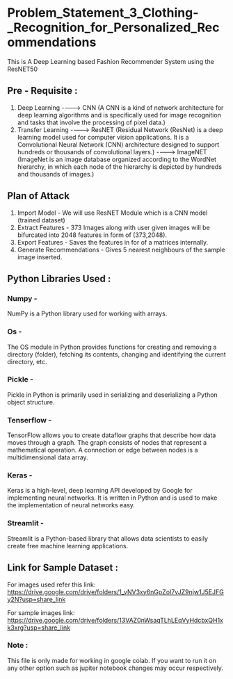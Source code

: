 # Problem_Statement_3_Clothing-_Recognition_for_Personalized_Recommendations
This is A Deep Learning based Fashion Recommender System using the ResNET50

## Pre - Requisite :
1. Deep Learning ----> CNN (A CNN is a kind of network architecture for deep learning algorithms and is specifically used for image recognition and tasks that involve the processing of pixel data.)
2. Transfer Learning ----> ResNET (Residual Network (ResNet) is a deep learning model used for computer vision applications. It is a Convolutional Neural Network (CNN) architecture designed to support hundreds or thousands of convolutional layers.) ----> ImageNET (ImageNet is an image database organized according to the WordNet hierarchy, in which each node of the hierarchy is depicted by hundreds and thousands of images.)

## Plan of Attack
1. Import Model - We will use ResNET Module which is a CNN model (trained dataset)
3. Extract Features - 373 Images along with user given images will be bifurcated into 2048 features in form of (373,2048). 
4. Export Features - Saves the features in for of a matrices internally.
5. Generate Recommendations - Gives 5 nearest neighbours of the sample image inserted.

## Python Libraries Used :
### Numpy -
NumPy is a Python library used for working with arrays.
### Os -
The OS module in Python provides functions for creating and removing a directory (folder), fetching its contents, changing and identifying the current directory, etc.
### Pickle -
Pickle in Python is primarily used in serializing and deserializing a Python object structure.
### Tenserflow -
TensorFlow allows you to create dataflow graphs that describe how data moves through a graph. The graph consists of nodes that represent a mathematical operation. A connection or edge between nodes is a multidimensional data array.
### Keras -
Keras is a high-level, deep learning API developed by Google for implementing neural networks. It is written in Python and is used to make the implementation of neural networks easy.
### Streamlit -
Streamlit is a Python-based library that allows data scientists to easily create free machine learning applications.

## Link for Sample Dataset :
For images used refer this link:
https://drive.google.com/drive/folders/1_vNV3xy6nGpZoI7vJZ9njw1J5EJFGy2N?usp=share_link

For sample images link:
https://drive.google.com/drive/folders/13VAZ0nWsaqTLhLEqVyHdcbxQH1xk3xrg?usp=share_link

### Note :
This file is only made for working in google colab. If you want to run it on any other option such as jupiter notebook changes may occur respectively.
